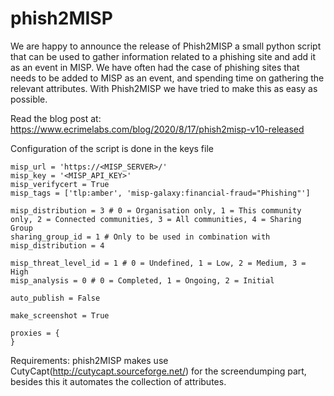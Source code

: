 # phish2MISP

We are happy to announce the release of Phish2MISP a small python script that can be used to gather information related to a phishing site and add it as an event in MISP.
We have often had the case of phishing sites that needs to be added to MISP as an event, and spending time on gathering the relevant attributes.
With Phish2MISP we have tried to make this as easy as possible.  

Read the blog post at:
https://www.ecrimelabs.com/blog/2020/8/17/phish2misp-v10-released

Configuration of the script is done in the keys file
```
misp_url = 'https://<MISP_SERVER>/'
misp_key = '<MISP_API_KEY>'
misp_verifycert = True
misp_tags = ['tlp:amber', 'misp-galaxy:financial-fraud="Phishing"']

misp_distribution = 3 # 0 = Organisation only, 1 = This community only, 2 = Connected communities, 3 = All communities, 4 = Sharing Group
sharing_group_id = 1 # Only to be used in combination with misp_distribution = 4

misp_threat_level_id = 1 # 0 = Undefined, 1 = Low, 2 = Medium, 3 = High
misp_analysis = 0 # 0 = Completed, 1 = Ongoing, 2 = Initial

auto_publish = False

make_screenshot = True

proxies = {
}
```

Requirements:
phish2MISP makes use CutyCapt(http://cutycapt.sourceforge.net/) for the screendumping part, besides this it automates the collection of attributes.
